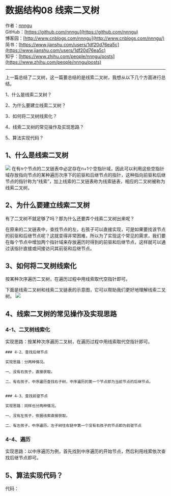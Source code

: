 # 数据结构08 线索二叉树
作者：[nnngu](https://github.com/nnngu)  
GitHub：[https://github.com/nnngu](https://github.com/nnngu)  
博客园：[http://www.cnblogs.com/nnngu](http://www.cnblogs.com/nnngu/)  
简书：[https://www.jianshu.com/users/1df20d76ea5c](https://www.jianshu.com/users/1df20d76ea5c)  
知乎：[https://www.zhihu.com/people/nnngu/posts](https://www.zhihu.com/people/nnngu/posts)  

---

上一篇总结了二叉树，这一篇要总结的是线索二叉树，我想从以下几个方面进行总结。

1、什么是线索二叉树？

2、为什么要建立线索二叉树？

3、如何将二叉树线索化？

4、线索二叉树的常见操作及实现思路？

5、算法实现代码？

## 1、什么是线索二叉树
![][1]
在有n个节点的二叉链表中必定存在n+1个空指针域，因此可以利用这些空指针域存放指向节点的某种遍历次序下的前驱和后继节点的指针，这种指向前驱和后继节点的指针称为“线索”，加上线索的二叉链表称为线索链表，相应的二叉树被称为线索二叉树。

## 2、为什么要建立线索二叉树
有了二叉树不就足够了吗？那为什么还要弄个线索二叉树出来呢？

在原来的二叉链表中，查找节点的左，右孩子可以直接实现，可是如果要找该节点的前驱和后继节点呢？这就变得非常困难，所以为了实现这个常见的需求，我们要在每个节点中增加两个指针域来存放遍历时得到的前驱和后继节点，这样就可以通过该指针直接或间接访问其前驱和后继节点。

## 3、如何将二叉树线索化
按某种次序遍历二叉树，在遍历过程中用线索取代空指针即可。

下面是线索二叉树和线索二叉链表的示意图，它可以帮助我们更好地理解线索二叉树。
![][2]

## 4、线索二叉树的常见操作及实现思路

### 4-1、二叉树线索化

实现思路：按某种次序遍历二叉树，在遍历过程中用线索取代空指针即可。


```
### 4-2、查找后继节点

实现思路：分两种情况。

一、没有右孩子，直接获取。 

二、有右孩子，中序遍历查找右子树，中序遍历的第一个节点即为当前节点的后继节点。


### 4-3、查找前驱节点

实现思路：同样也分两种情况。

一、没有左孩子，依据线索直接获取。

二、有左孩子，中序遍历，左子树往右链中第一个没有右孩子的节点即为前驱节点
```


### 4-4、遍历

实现思路：以中序遍历为例，首先找到中序遍历的开始节点，然后利用线索依次查找后继节点即可。

## 5、算法实现代码？
代码：





  [1]: https://www.github.com/nnngu/FigureBed/raw/master/2018/1/23/1516640241057.jpg
  [2]: https://www.github.com/nnngu/FigureBed/raw/master/2018/1/23/1516641624656.jpg